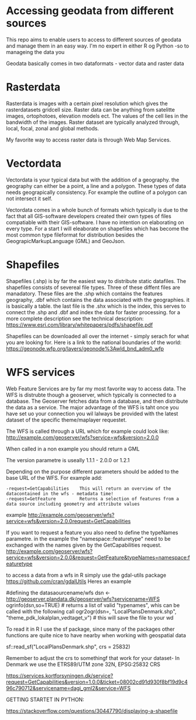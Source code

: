 # Accessing geodata from different sources
This repo aims to enable users to access to different sources of geodata and manage them in an easy way.
I'm no expert in either R og Python -so to manageing the data you

Geodata basically comes in two dataformats - vector data and raster data

# Rasterdata
Rasterdata is images with a certain pixel resolution which gives the rasterdatasets gridcell size. Raster data can be anything from satelitte images, ortophotoes, elevation models ect. The values of the cell lies in the bandwidth of the images. Raster dataset are typically analyzed through, local, focal, zonal and global methods.

My favorite way to access raster data is through Web Map Services.

# Vectordata
Vectordata is your typical data but with the addition of a geography. the geography can either be a point, a line and a polygon. These types of data needs geograpically consistency. For example the outline of a polygon can not intersect it self. 

Vectordata comes in a whole bunch of formats which typically is due to the fact that all GIS-software developers created their own types of files compatiable with their GIS-software. I have no intention on elaborating on every type. For a start I will eleaborate on shapefiles which has become the most common type fileformat for distribution besides the GeograpicMarkupLanguage (GML) and GeoJson.

# Shapefiles 
Shapefiles (.shp) is by far the easiest way to distribute static datafiles. The shapefiles consists of severeal file types. Three of these diffent files are manadatory. These files are the .shp which contains the features geography, .dbf which contains the data associated with the geographies. it is basically a table. the last file is the .shx which is the index, this serves to connect the .shp and .dbf and index the data for faster processing. for a more complete description see the technical description: https://www.esri.com/library/whitepapers/pdfs/shapefile.pdf 

Shapefiles can be downloaded all over the internet - simply serach for what you are looking for. 
Here is a link to the national boundaries of the world: https://geonode.wfp.org/layers/geonode%3Awld_bnd_adm0_wfp

# WFS services
Web Feature Services are by far my most favorite way to access data. The WFS is distrubte though a geoserver, which typically is connected to a database. The Geoserver fetches data from a database, and then distribute the data as a service. The major advantage of the WFS is taht once you have set uo your connection you wil lalways be provided with the latest dataset of the specific theme/maplayer requestet.

The WFS is called through a URL which for example could look like: 
http://example.com/geoserver/wfs?service=wfs&version=2.0.0

When called in a non example you should return a GML

The version parametre is useally 1.1.1  -  2.0.0 or 1.2.1

Depending on the purpose different parameters should be added to the base URL of the WFS. For example add:

    -request=GetCapabilities    This will return an overview of the datacontained in the wfs - metadata time!
    -request=GetFeature   	    Returns a selection of features from a data source including geometry and attribute values

example
http://example.com/geoserver/wfs?service=wfs&version=2.0.0request=GetCapabilities

If you want to request a feature you also need to define the typeNames parametre. in the example the "namespace::featuretype" need to be exchanged with the names given by the GetCapabilities request.
http://example.com/geoserver/wfs?service=wfs&version=2.0.0&request=GetFeature&typeNames=namespace:featuretype


to access a data from a wfs in R simply use the gdal-utils package https://github.com/cran/gdalUtils  Heres an example

#defining the datasaourcename/wfs
dsn <- http://geoserver.plandata.dk/geoserver/wfs?servicename=WFS
ogrinfo(dsn,so=TRUE) # returns a list of valid "typenames", whis can be called with the following call
ogr2ogr(dsn=, "LocalPlansDenmark.shp", "theme_pdk_lokalplan_vedtaget_v") # this will save the file to your wd

To read it in R I use the sf package, since many of the packages other functions are quite nice to have nearby when working with geospatial data

sf::read_sf("LocalPlansDenmark.shp", crs = 25832)  

Remember to adjust the crs to somethingf that work for your dataset- In Denmark we use the ETRS89/UTM zone 32N, EPSG:25832 CRS














https://services.kortforsyningen.dk/service?request=GetCapabilities&version=1.0.0&ticket=08002cd91d930f8bf19d9c496c790712&servicename=dagi_gml2&service=WFS


GETTING STARTET IN PYTHON:

https://stackoverflow.com/questions/30447790/displaying-a-shapefile
